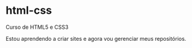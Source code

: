 # html-css
 Curso de HTML5 e CSS3 

Estou aprendendo a criar sites e agora vou gerenciar meus repositórios.